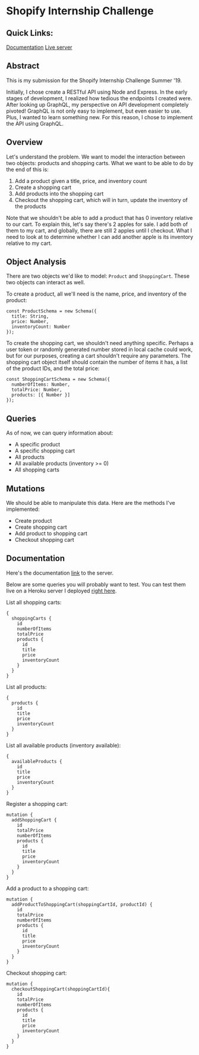 # Shopify Internship Challenge

## Quick Links:
[Documentation](https://shehryarx.github.io/shopify-intern-challenge/)
[Live server](https://shielded-waters-96177.herokuapp.com/graphql)

## Abstract
This is my submission for the Shopify Internship Challenge Summer '19.

Initially, I chose create a RESTful API using Node and Express. In the early stages of development, I realized how tedious the endpoints I created were. After looking up GraphQL, my perspective on API development completely pivoted! GraphQL is not only easy to implement, but even easier to use. Plus, I wanted to learn something new. For this reason, I chose to implement the API using GraphQL.

## Overview

Let's understand the problem. We want to model the interaction between two objects: products and shopping carts. What we want to be able to do by the end of this is:

1. Add a product given a title, price, and inventory count
2. Create a shopping cart
3. Add products into the shopping cart
4. Checkout the shopping cart, which will in turn, update the inventory of the products

Note that we shouldn't be able to add a product that has 0 inventory relative to our cart. To explain this, let's say there's 2 apples for sale. I add both of them to my cart, and globally, there are still 2 apples until I checkout. What I need to look at to determine whether I can add another apple is its inventory relative to my cart.

## Object Analysis

There are two objects we'd like to model: `Product` and `ShoppingCart`. These two objects can interact as well.

To create a product, all we'll need is the name, price, and inventory of the product:

```
const ProductSchema = new Schema({
  title: String,
  price: Number,
  inventoryCount: Number
});
```

To create the shopping cart, we shouldn't need anything specific. Perhaps a user token or randomly generated number stored in local cache could work, but for our purposes, creating a cart shouldn't require any parameters. The shopping cart object itself should contain the number of items it has, a list of the product IDs, and the total price:

```
const ShoppingCartSchema = new Schema({
  numberOfItems: Number,
  totalPrice: Number,
  products: [{ Number }]
});
```

## Queries

As of now, we can query information about:

- A specific product
- A specific shopping cart
- All products
- All available products (inventory >= 0)
- All shopping carts

## Mutations

We should be able to manipulate this data. Here are the methods I've implemented:

- Create product
- Create shopping cart
- Add product to shopping cart
- Checkout shopping cart

## Documentation

Here's the documentation [link](https://shehryarx.github.io/shopify-intern-challenge/) to the server.

Below are some queries you will probably want to test. You can test them live on a Heroku server I deployed [right here](https://shielded-waters-96177.herokuapp.com/graphql).

List all shopping carts:

```
{
  shoppingCarts {
    id
    numberOfItems
    totalPrice
    products {
      id
      title
      price
      inventoryCount
    }
  }
}
```

List all products:

```
{
  products {
    id
    title
    price
    inventoryCount
  }
}
```

List all available products (inventory available):

```
{
  availableProducts {
    id
    title
    price
    inventoryCount
  }
}
```

Register a shopping cart:

```
mutation {
  addShoppingCart {
    id
    totalPrice
    numberOfItems
    products {
      id
      title
      price
      inventoryCount
    }
  }
}
```

Add a product to a shopping cart:

```
mutation {
  addProductToShoppingCart(shoppingCartId, productId) {
    id
    totalPrice
    numberOfItems
    products {
      id
      title
      price
      inventoryCount
    }
  }
}
```

Checkout shopping cart:

```
mutation {
  checkoutShoppingCart(shoppingCartId){
    id
    totalPrice
    numberOfItems
    products {
      id
      title
      price
      inventoryCount
    }
  }
}
```
